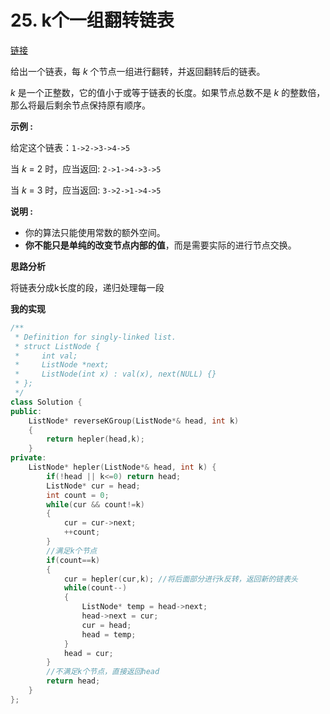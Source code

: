 # 25. k个一组翻转链表

[链接](https://leetcode-cn.com/problems/reverse-nodes-in-k-group/description/)

给出一个链表，每 *k* 个节点一组进行翻转，并返回翻转后的链表。

*k* 是一个正整数，它的值小于或等于链表的长度。如果节点总数不是 *k* 的整数倍，那么将最后剩余节点保持原有顺序。

**示例 :**

给定这个链表：`1->2->3->4->5`

当 *k* = 2 时，应当返回: `2->1->4->3->5`

当 *k* = 3 时，应当返回: `3->2->1->4->5`

**说明 :**

- 你的算法只能使用常数的额外空间。
- **你不能只是单纯的改变节点内部的值**，而是需要实际的进行节点交换。

**思路分析**

将链表分成k长度的段，递归处理每一段

**我的实现**

```c++
/**
 * Definition for singly-linked list.
 * struct ListNode {
 *     int val;
 *     ListNode *next;
 *     ListNode(int x) : val(x), next(NULL) {}
 * };
 */
class Solution {
public:
    ListNode* reverseKGroup(ListNode*& head, int k)
    {
        return hepler(head,k);
    }
private:
    ListNode* hepler(ListNode*& head, int k) {
        if(!head || k<=0) return head;
        ListNode* cur = head;
        int count = 0;
        while(cur && count!=k)
        {
            cur = cur->next;
            ++count;
        }
        //满足k个节点
        if(count==k)
        {
            cur = hepler(cur,k); //将后面部分进行k反转，返回新的链表头
            while(count--)
            {
                ListNode* temp = head->next;
                head->next = cur;
                cur = head;
                head = temp;
            }
            head = cur;
        }
        //不满足k个节点，直接返回head
        return head;
    }
};
```

